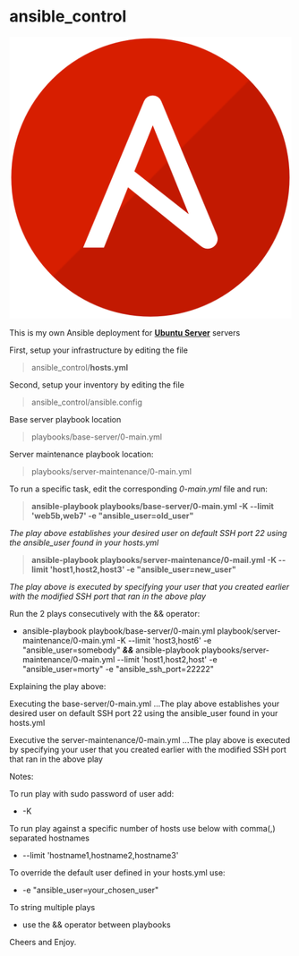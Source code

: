 # ansible_control

![alt text](https://github.com/ansible/logos/blob/main/vscode-ansible-logo/vscode-ansible.png "Logo Title Text 1")

This is my own Ansible deployment for <strong><ins>Ubuntu Server</ins></strong> servers

First, setup your infrastructure by editing the file
  > ansible_control/<strong>hosts.yml</strong>

Second, setup your inventory by editing the file
  > ansible_control/</strong>ansible.config</strong>

Base server playbook location
  > playbooks/base-server/0-main.yml

Server maintenance playbook location:
  > playbooks/server-maintenance/0-main.yml

To run a specific task, edit the corresponding <em>0-main.yml</em> file and run:
  > <strong>ansible-playbook playbooks/base-server/0-main.yml -K --limit 'web5b,web7' -e "ansible_user=old_user"</strong>

<em>The play above establishes your desired user on default SSH port 22 using the ansible_user found in your hosts.yml</em>
  
  > <strong>ansible-playbook playbooks/server-maintenance/0-mail.yml -K --limit 'host1,host2,host3' -e "ansible_user=new_user"</strong>
  
<em>The play above is executed by specifying your user that you created earlier with the modified SSH port that ran in the above play</em>

Run the 2 plays consecutively with the && operator:

  * ansible-playbook playbook/base-server/0-main.yml playbook/server-maintenance/0-main.yml -K --limit 'host3,host6' -e "ansible_user=somebody" <strong><em>&&</em></strong> ansible-playbook playbooks/server-maintenance/0-main.yml --limit 'host1,host2,host' -e "ansible_user=morty" -e "ansible_ssh_port=22222"

Explaining the play above:

Executing the base-server/0-main.yml
...The play above establishes your desired user on default SSH port 22 using the ansible_user found in your hosts.yml

Executive the server-maintenance/0-main.yml
...The play above is executed by specifying your user that you created earlier with the modified SSH port that ran in the above play

Notes: 

To run play with sudo password of user add:
  * -K

To run play against a specific number of hosts use below  with comma(,) separated  hostnames
  * --limit 'hostname1,hostname2,hostname3'

To override the default user defined in your hosts.yml use:
  * -e "ansible_user=your_chosen_user"

To string multiple plays
  * use the && operator between playbooks

Cheers and Enjoy.
